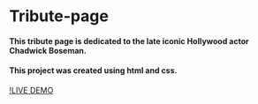 # Tribute-page
#### This tribute page is dedicated to the late iconic Hollywood actor Chadwick Boseman. 
#### This project was created using html and css.
[!LIVE DEMO](https://judithjude369.github.io/Tribute-page/)
